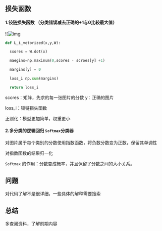 ## 损失函数 

#### 1.铰链损失函数 （分类错误减去正确的+1与0比较最大值）



  ![![img](https://latex.csdn.net/eq?L_%7Bi%7D%20%3D%20%5Csum_%7Bj%5Cneq%20y_%7Bi%7D%7Dmax%280%2C%20s_%7Bj%7D-s_%7By_%7Bi%7D%7D+1%29)



```python
def L_i_vetorized(x,y,W):

  sxores = W.dot(x)

  maegins=np.maxinum(0,scores - scroes[y] +1)

  margins[y] = 0

  loss_i np.sum(margins)

  return loss_i
```

scores：矩阵，先求的每一张图片的分数   y：正确的图片

loss_i：铰链损失函数

正则化：模型更加简单，权重更小

#### 2.多分类的逻辑回归 `Softmax`分类器

对图片属于每个类别的分数使用指数函数，将负数分数变为正数，保留其单调性

对指数函数的结果归一化

`Softmax` 的作用：分数变成概率，并且保留了分数之间的大小关系。



##  问题

对代码了解不是很详细，一些具体的解释需要搜索



## 总结

多查阅资料，了解前期内容